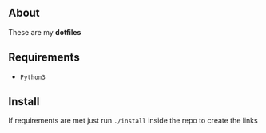 ## About
These are my **dotfiles**

## Requirements
- `Python3`

## Install
If requirements are met just run `./install` inside the repo to create the links

